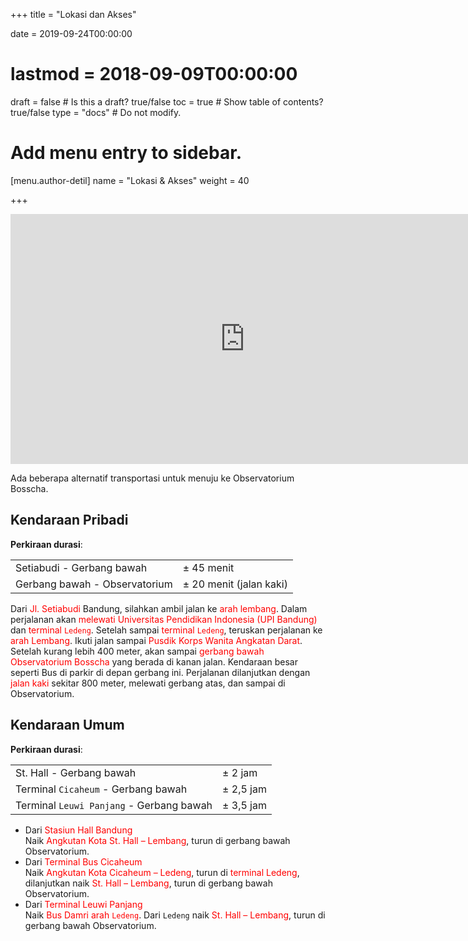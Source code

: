 +++
title = "Lokasi dan Akses"

date = 2019-09-24T00:00:00
# lastmod = 2018-09-09T00:00:00

draft = false  # Is this a draft? true/false
toc = true  # Show table of contents? true/false
type = "docs"  # Do not modify.

# Add menu entry to sidebar.
[menu.author-detil]
  name = "Lokasi & Akses"
  weight = 40

+++

<iframe src="https://www.google.com/maps/embed?pb=!1m18!1m12!1m3!1d2648.8006423979327!2d107.61502643560667!3d-6.823567762410957!2m3!1f0!2f0!3f0!3m2!1i1024!2i768!4f13.1!3m3!1m2!1s0x2e68e11292b0db83%3A0xc0f73eee035e3ffd!2sBosscha!5e0!3m2!1sen!2sid!4v1552088642696" width="750" height="400" frameborder="0" style="border:0" allowfullscreen></iframe>


Ada beberapa alternatif transportasi untuk menuju ke Observatorium Bosscha.

## Kendaraan Pribadi

**Perkiraan durasi**: 

|       |       |
| ------- | ------- |
| Setiabudi - Gerbang bawah | $\pm$ 45 menit |
| Gerbang bawah - Observatorium | $\pm$ 20 menit (jalan kaki) |

Dari <font color='red'>Jl. Setiabudi</font> Bandung, silahkan ambil jalan ke <font color='red'>arah lembang</font>. Dalam perjalanan akan <font color='red'>melewati Universitas Pendidikan Indonesia (UPI Bandung)</font> dan <font color='red'>terminal `Ledeng`</font>. Setelah sampai <font color='red'>terminal `Ledeng`</font>, teruskan perjalanan ke <font color='red'>arah Lembang</font>. Ikuti jalan sampai <font color='red'>Pusdik Korps Wanita Angkatan Darat</font>. Setelah kurang lebih 400 meter, akan sampai <font color='red'>gerbang bawah Observatorium Bosscha</font> yang berada di kanan jalan. Kendaraan besar seperti Bus di parkir di depan gerbang ini. Perjalanan dilanjutkan dengan <font color='red'>jalan kaki</font> sekitar 800 meter, melewati gerbang atas, dan sampai di Observatorium.

## Kendaraan Umum

**Perkiraan durasi**:

|       |       |
| ------- | ------- |
| St. Hall - Gerbang bawah | $\pm$ 2 jam |
| Terminal `Cicaheum` - Gerbang bawah | $\pm$ 2,5 jam |
| Terminal `Leuwi Panjang` - Gerbang bawah | $\pm$ 3,5 jam |
* Dari <font color='red'>Stasiun Hall Bandung</font> <br>
Naik <font color='red'>Angkutan Kota St. Hall – Lembang</font>, turun di gerbang bawah Observatorium.
* Dari <font color='red'>Terminal Bus Cicaheum</font> <br>
Naik <font color='red'>Angkutan Kota Cicaheum – Ledeng</font>, turun di <font color='red'>terminal Ledeng</font>, dilanjutkan naik <font color='red'>St. Hall – Lembang</font>, turun di gerbang bawah Observatorium.
* Dari <font color='red'>Terminal Leuwi Panjang</font> <br>
Naik <font color='red'>Bus Damri arah `Ledeng`</font>. Dari `Ledeng` naik <font color='red'>St. Hall – Lembang</font>, turun di gerbang bawah Observatorium.